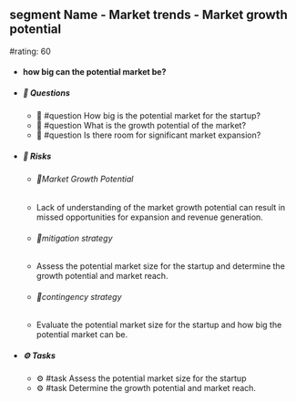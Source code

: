 ## segment Name - Market trends - Market growth potential
#rating: 60
- #### how big can the potential market be?
- ##### 💭 Questions
  - 💭 #question How big is the potential market for the startup?
  - 💭 #question What is the growth potential of the market?
  - 💭 #question Is there room for significant market expansion?
- ##### 🚨 Risks

  - ###### 🚨Market Growth Potential
  - Lack of understanding of the market growth potential can result in missed opportunities for expansion and revenue generation.
  - ###### 🚨mitigation strategy
  - Assess the potential market size for the startup and determine the growth potential and market reach.
  - ###### 🚨contingency strategy
  - Evaluate the potential market size for the startup and how big the potential market can be.
- ##### ⚙️ Tasks
  - ⚙️ #task Assess the potential market size for the startup
  - ⚙️ #task  Determine the growth potential and market reach.


